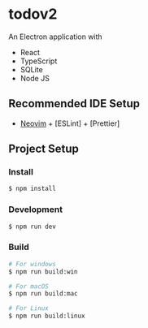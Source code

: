 # todov2

An Electron application with

- React
- TypeScript
- SQLite
- Node JS

## Recommended IDE Setup

- [Neovim](https://github.com/kevin-illu/dotfiles-public) + [ESLint] + [Prettier]

## Project Setup

### Install

```bash
$ npm install
```

### Development

```bash
$ npm run dev
```

### Build

```bash
# For windows
$ npm run build:win

# For macOS
$ npm run build:mac

# For Linux
$ npm run build:linux
```
